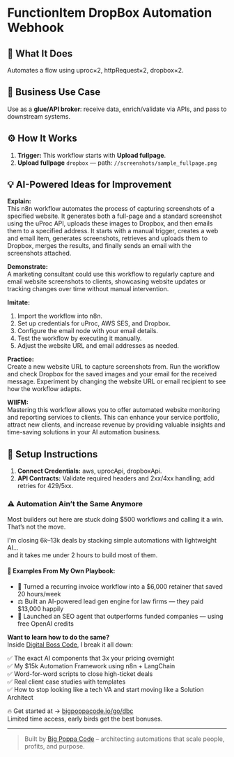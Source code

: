 # FunctionItem DropBox Automation Webhook
  ## 🚀 What It Does
  Automates a flow using uproc×2, httpRequest×2, dropbox×2.
  
  ## 💼 Business Use Case
  Use as a **glue/API broker**: receive data, enrich/validate via APIs, and pass to downstream systems.
  
  ## ⚙️ How It Works
  1. **Trigger:** This workflow starts with **Upload fullpage**.
  2. **Upload fullpage** `dropbox` — path: `//screenshots/sample_fullpage.png`
  
  ## 💡 AI-Powered Ideas for Improvement
  **Explain:**  
This n8n workflow automates the process of capturing screenshots of a specified website. It generates both a full-page and a standard screenshot using the uProc API, uploads these images to Dropbox, and then emails them to a specified address. It starts with a manual trigger, creates a web and email item, generates screenshots, retrieves and uploads them to Dropbox, merges the results, and finally sends an email with the screenshots attached.

**Demonstrate:**  
A marketing consultant could use this workflow to regularly capture and email website screenshots to clients, showcasing website updates or tracking changes over time without manual intervention.

**Imitate:**  
1. Import the workflow into n8n.  
2. Set up credentials for uProc, AWS SES, and Dropbox.  
3. Configure the email node with your email details.  
4. Test the workflow by executing it manually.  
5. Adjust the website URL and email addresses as needed.

**Practice:**  
Create a new website URL to capture screenshots from. Run the workflow and check Dropbox for the saved images and your email for the received message. Experiment by changing the website URL or email recipient to see how the workflow adapts.

**WIIFM:**  
Mastering this workflow allows you to offer automated website monitoring and reporting services to clients. This can enhance your service portfolio, attract new clients, and increase revenue by providing valuable insights and time-saving solutions in your AI automation business.
  
  ## 🔧 Setup Instructions
  1. **Connect Credentials:** aws, uprocApi, dropboxApi.
2. **API Contracts:** Validate required headers and 2xx/4xx handling; add retries for 429/5xx.
  
### ⚠️ Automation Ain’t the Same Anymore

Most builders out here are stuck doing $500 workflows and calling it a win.  
That’s not the move.  

I'm closing $6k–$13k deals by stacking simple automations with lightweight AI...  
and it takes me under 2 hours to build most of them.

#### 🧠 Examples From My Own Playbook:
- 🔁 Turned a recurring invoice workflow into a $6,000 retainer that saved 20 hours/week  
- ⚖️ Built an AI-powered lead gen engine for law firms — they paid $13,000 happily  
- 🚀 Launched an SEO agent that outperforms funded companies — using free OpenAI credits  

**Want to learn how to do the same?**  
Inside [Digital Boss Code](https://bigpoppacode.io/go/dbc), I break it all down:

✅ The exact AI components that 3x your pricing overnight  
✅ My $15k Automation Framework using n8n + LangChain  
✅ Word-for-word scripts to close high-ticket deals  
✅ Real client case studies with templates  
✅ How to stop looking like a tech VA and start moving like a Solution Architect  

🔥 Get started at → [bigpoppacode.io/go/dbc](https://bigpoppacode.io/go/dbc)  
Limited time access, early birds get the best bonuses.

---
> Built by [Big Poppa Code](https://bigpoppacode.io) – architecting automations that scale people, profits, and purpose.
  